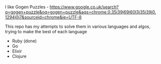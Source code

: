 I like Gogen Puzzles - https://www.google.co.uk/search?q=gogen+puzzle&oq=gogen+puzzle&aqs=chrome.0.35i39j69i60l3j35i39j0.1294j0j7&sourceid=chrome&ie=UTF-8

This repo has my attempts to solve them in various languages and algos, trying to make the best of each language

- Ruby (done)
- Go
- Elixir
- Clojure
